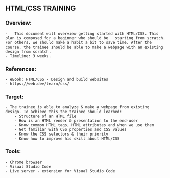 ## HTML/CSS TRAINING

### Overview:

    -   This document will overview getting started with HTML/CSS. This plan is composed for a beginner who should be   starting from scratch. For others, we should make a habit a bit to save time. After the course, the trainee should be able to make a webpage with an existing design from scratch.
    - Timeline: 3 weeks.

### References:

    - eBook: HTML/CSS - Design and build websites
    - https://web.dev/learn/css/

### Target:

    - The trainee is able to analyze & make a webpage from existing design. To achieve this the trainee should learned:
        - Structure of an HTML file
        - How is an HTML render & presentation to the end-user
        - Know common HTML tags, HTML attributes and when we use them
        - Get familiar with CSS properties and CSS values
        - Know the CSS selectors & their priority
        - Know how to improve his skill about HTML/CSS

### Tools:

    - Chrome browser
    - Visual Studio Code
    - Live server - extension for Visual Studio Code






